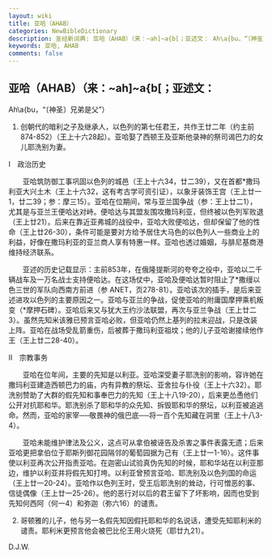 ```yaml
---
layout: wiki
title: 亚哈（AHAB）
categories: NewBibleDictionary
description: 圣经新词典: 亚哈（AHAB）（来：~ah]~a{b[；亚述文： Ah\a{bu，“〔神圣〕兄弟是父”）
keywords: 亚哈, AHAB
comments: false
---
```


## 亚哈（AHAB）（来：~ah]~a{b[；亚述文：

Ah\a{bu，“〔神圣〕兄弟是父”）

1. 创朝代的暗利之子及继承人，以色列的第七任君王，共作王廿二年（约主前874-852）（王上十六28起）。亚哈娶了西顿王及亚斯他录神的祭司谒巴力的女儿耶洗别为妻。

 Ⅰ　政治历史

 　　亚哈筑防御工事巩固以色列的城邑（王上十六34，廿二39），又在首都*撒玛利亚大兴土木（王上十六32，这有考古学可资引证），以象牙装饰王宫（王上廿一1，廿二39；参：摩三15）。亚哈在位期间，常与亚兰国争战（参：王上廿二1），尤其是与亚兰王便哈达对峙。便哈达与其盟友围攻撒玛利亚，但终被以色列军败退（王上廿21）。后来在靠近亚弗城的战役中，亚哈大败便哈达，但却保留了他的性命（王上廿26-30），条件可能是要对方给予居住大马色的以色列人一些商业上的利益，好像在撒玛利亚的亚兰商人享有特惠一样。亚哈也透过婚姻，与腓尼基商港维持经济联系。

 　　亚述的历史记载显示：主前853年，在俄隆提斯河的夸夸之役中，亚哈以二千辆战车及一万名战士支持便哈达。在这场仗中，亚哈及便哈达暂时阻止了*撒缦以色三世的军队向西南方前进（参 ANET，页278-81）。亚哈该次的插手，是后来亚述进攻以色列的主要原因之一。亚哈与亚兰的争战，促使亚哈的附庸国摩押乘机叛变（*摩押石碑）。亚哈后来又与犹大王约沙法联盟，再次与亚兰争战（王上廿二3）。虽然先知米该雅已预言亚哈必败，但亚哈仍然上基列的拉末迎战，只是改装上阵。亚哈在战场受乱箭重伤，后被葬于撒玛利亚祖坟；他的儿子亚哈谢接续他作王（王上廿二28-40）。

 Ⅱ　宗教事务

 　　亚哈在位年间，主要的先知是以利亚。亚哈深受妻子耶洗别的影响，容许她在撒玛利亚建造西顿巴力的庙，内有异教的祭坛、亚舍拉与仆役（王上十六32）。耶洗别赞助了大群的假先知和事奉巴力的先知（王上十八19-20），后来更怂恿他们公开对抗耶和华。耶洗别杀了耶和华的众先知、拆毁耶和华的祭坛，以利亚被追逃命。然而，亚哈的家宰──敬畏神的俄巴底──将一百个先知藏在洞里（王上十八3-4）。

  　　亚哈未能维护律法及公义，这点可从拿伯被诬告及杀害之事件表露无遗；后来亚哈更把拿伯位于耶斯列御花园隔邻的葡萄园据为己有（王上廿一1-16）。这件事使以利亚再次公开指责亚哈。在迦密山试验真伪先知的时候，耶和华站在以利亚那边，维护以利亚并将假先知打垮。以利亚曾预言亚哈、耶洗别及以色列国的命运（王上廿一20-24）。亚哈作以色列王时，受王后耶洗别的耸动，行可憎恶的事、信徒偶像（王上廿一25-26）。他的恶行对以后的君王留下了坏影响，因而也受到先知何西阿（何一4）和弥迦（弥六16）的谴责。

2. 哥顿雅的儿子，他与另一名假先知因假托耶和华的名说话，遭受先知耶利米的谴责。耶利米更预言他会被巴比伦王用火烧死（耶廿九21）。

D.J.W.






